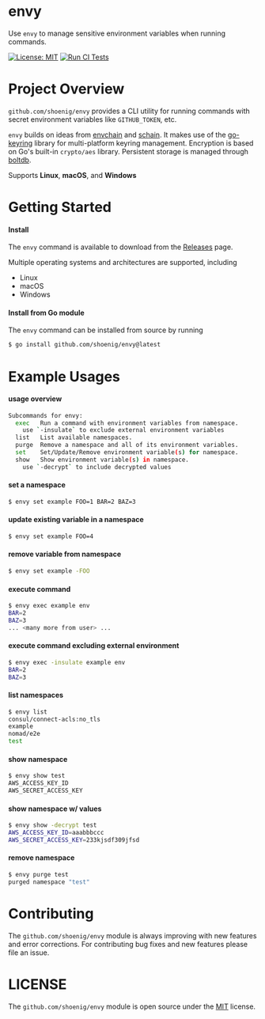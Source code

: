 envy
====

Use `envy` to manage sensitive environment variables when running commands.

[![License: MIT](https://img.shields.io/badge/License-MIT-yellow.svg)](https://opensource.org/licenses/MIT)
[![Run CI Tests](https://github.com/shoenig/envy/actions/workflows/ci.yaml/badge.svg)](https://github.com/shoenig/envy/actions/workflows/ci.yaml)

# Project Overview

`github.com/shoenig/envy` provides a CLI utility for running commands with secret
environment variables like `GITHUB_TOKEN`, etc.

`envy` builds on ideas from [envchain](https://github.com/sorah/envchain) and [schain](https://github.com/evanphx/schain).
It makes use of the [go-keyring](https://github.com/zalando/go-keyring) library for multi-platform keyring management.
Encryption is based on Go's built-in `crypto/aes` library.
Persistent storage is managed through [boltdb](https://github.com/etcd-io/bbolt).

Supports **Linux**, **macOS**, and **Windows**

# Getting Started

#### Install

The `envy` command is available to download from the [Releases](https://github.com/shoenig/envy/releases) page.

Multiple operating systems and architectures are supported, including

- Linux
- macOS
- Windows

#### Install from Go module

The `envy` command can be installed from source by running

```bash
$ go install github.com/shoenig/envy@latest
```

# Example Usages

#### usage overview

```bash
Subcommands for envy:
  exec   Run a command with environment variables from namespace.
    use `-insulate` to exclude external environment variables
  list   List available namespaces.
  purge  Remove a namespace and all of its environment variables.
  set    Set/Update/Remove environment variable(s) for namespace.
  show   Show environment variable(s) in namespace.
    use `-decrypt` to include decrypted values
```

#### set a namespace

```bash
$ envy set example FOO=1 BAR=2 BAZ=3
```

#### update existing variable in a namespace

```bash
$ envy set example FOO=4
```

#### remove variable from namespace

```bash
$ envy set example -FOO
```

#### execute command

```bash
$ envy exec example env
BAR=2
BAZ=3
... <many more from user> ...
```

#### execute command excluding external environment

```bash
$ envy exec -insulate example env
BAR=2
BAZ=3
```

#### list namespaces

```bash
$ envy list
consul/connect-acls:no_tls
example
nomad/e2e
test
```

#### show namespace

```bash
$ envy show test
AWS_ACCESS_KEY_ID
AWS_SECRET_ACCESS_KEY
```

#### show namespace w/ values

```bash
$ envy show -decrypt test
AWS_ACCESS_KEY_ID=aaabbbccc
AWS_SECRET_ACCESS_KEY=233kjsdf309jfsd
```

#### remove namespace

```bash
$ envy purge test
purged namespace "test"
```

# Contributing

The `github.com/shoenig/envy` module is always improving with new features
and error corrections. For contributing bug fixes and new features please file
an issue.

# LICENSE

The `github.com/shoenig/envy` module is open source under the [MIT](LICENSE) license.
